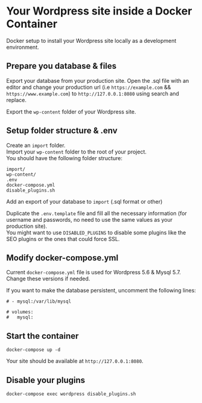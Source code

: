 # Your Wordpress site inside a Docker Container

Docker setup to install your Wordpress site locally as a development environment.

## Prepare you database & files

Export your database from your production site.
Open the .sql file with an editor and change your production url (i.e `https://example.com` && `https://www.example.com`) to `http://127.0.0.1:8080` using search and replace.

Export the `wp-content` folder of your Wordpress site.

## Setup folder structure & .env

Create an `import` folder.  
Import your `wp-content` folder to the root of your project.  
You should have the following folder structure:

```
import/
wp-content/
.env
docker-compose.yml
disable_plugins.sh
```

Add an export of your database to `import` (.sql format or other)

Duplicate the `.env.template` file and fill all the necessary information (for username and passwords, no need to use the same values as your production site).  
You might want to use `DISABLED_PLUGINS` to disable some plugins like the SEO plugins or the ones that could force SSL.

## Modify docker-compose.yml

Current `docker-compose.yml` file is used for Wordpress 5.6 & Mysql 5.7.  
Change these versions if needed.

If you want to make the database persistent, uncomment the following lines:

```
# - mysql:/var/lib/mysql
```

```
# volumes:
#   mysql:
```

## Start the container

```
docker-compose up -d
```

Your site should be available at `http://127.0.0.1:8080`.

## Disable your plugins

```
docker-compose exec wordpress disable_plugins.sh
```
